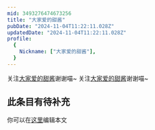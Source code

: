 ```yaml
---
mid: 3493276474673256
title: "大家爱的甜酱"
pubDate: "2024-11-04T11:22:11.028Z"
updatedDate: "2024-11-04T11:22:11.028Z"
profile:
  {
    Nickname: ["大家爱的甜酱"],
  }
---
```


关注[大家爱的甜酱](https://space.bilibili.com/3493276474673256)谢谢喵~ 关注[大家爱的甜酱](https://space.bilibili.com/3493276474673256)谢谢喵~

## 此条目有待补充
你可以在[这里](https://github.com/Yuhanawa/VTuber.ICU/edit/master/src/content/v/大家爱的甜酱/index.md)编辑本文
